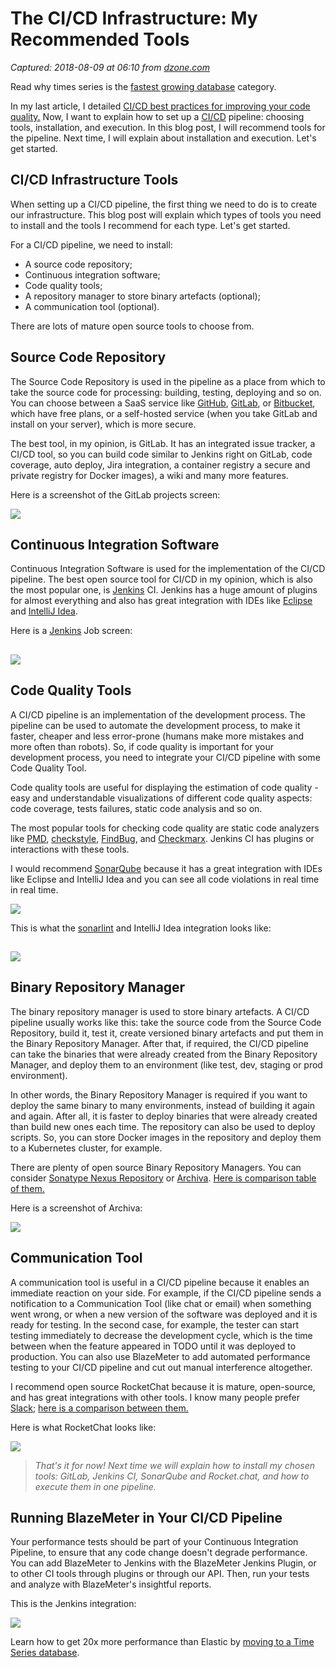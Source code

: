 # The CI/CD Infrastructure: My Recommended Tools

_Captured: 2018-08-09 at 06:10 from [dzone.com](https://dzone.com/articles/the-cicd-infrastructure-my-recommended-tools?edition=385348&utm_source=Weekly%20Digest&utm_medium=email&utm_campaign=Weekly%20Digest%202018-08-08)_

Read why times series is the [fastest growing database](https://dzone.com/go?i=283423&u=https%3A%2F%2Fwww.influxdata.com%2Ftime-series-database%2F) category.

In my last article, I detailed [CI/CD best practices for improving your code quality.](https://www.blazemeter.com/blog/5-ci-cd-best-practices-for-better-code-quality?utm_source=blog&utm_medium=BM_blog&utm_campaign=the-ci-cd-infrastructure-my-recommended-tools) Now, I want to explain how to set up a [CI/CD](https://www.blazemeter.com/continuous-integration?utm_source=blog&utm_medium=BM_blog&utm_campaign=the-ci-cd-infrastructure-my-recommended-tools) pipeline: choosing tools, installation, and execution. In this blog post, I will recommend tools for the pipeline. Next time, I will explain about installation and execution. Let's get started.

## CI/CD Infrastructure Tools

When setting up a CI/CD pipeline, the first thing we need to do is to create our infrastructure. This blog post will explain which types of tools you need to install and the tools I recommend for each type. Let's get started.

For a CI/CD pipeline, we need to install:

  * A source code repository;
  * Continuous integration software;
  * Code quality tools;
  * A repository manager to store binary artefacts (optional);
  * A communication tool (optional).

There are lots of mature open source tools to choose from.

## Source Code Repository

The Source Code Repository is used in the pipeline as a place from which to take the source code for processing: building, testing, deploying and so on. You can choose between a SaaS service like [GitHub](https://github.com/), [GitLab](https://gitlab.com/gitlab-com), or [Bitbucket](https://bitbucket.org/), which have free plans, or a self-hosted service (when you take GitLab and install on your server), which is more secure.

The best tool, in my opinion, is GitLab. It has an integrated issue tracker, a CI/CD tool, so you can build code similar to Jenkins right on GitLab, code coverage, auto deploy, Jira integration, a container registry a secure and private registry for Docker images), a wiki and many more features.

Here is a screenshot of the GitLab projects screen:

![](https://cdn2.hubspot.net/hubfs/208250/Blog_Images/cicd1.png)

## Continuous Integration Software

Continuous Integration Software is used for the implementation of the CI/CD pipeline. The best open source tool for CI/CD in my opinion, which is also the most popular one, is [Jenkins](https://jenkins.io/) CI. Jenkins has a huge amount of plugins for almost everything and also has great integration with IDEs like [Eclipse](https://www.eclipse.org/) and [IntelliJ Idea](https://www.jetbrains.com/idea/).

Here is a [Jenkins](https://www.blazemeter.com/jenkins?utm_source=blog&utm_medium=BM_blog&utm_campaign=the-ci-cd-infrastructure-my-recommended-tools) Job screen:

## ![](https://cdn2.hubspot.net/hubfs/208250/Blog_Images/cicd2.png)

## Code Quality Tools

A CI/CD pipeline is an implementation of the development process. The pipeline can be used to automate the development process, to make it faster, cheaper and less error-prone (humans make more mistakes and more often than robots). So, if code quality is important for your development process, you need to integrate your CI/CD pipeline with some Code Quality Tool.

Code quality tools are useful for displaying the estimation of code quality - easy and understandable visualizations of different code quality aspects: code coverage, tests failures, static code analysis and so on.

The most popular tools for checking code quality are static code analyzers like [PMD](https://pmd.github.io/), [checkstyle](http://checkstyle.sourceforge.net/), [FindBug](http://findbugs.sourceforge.net/), and [Checkmarx](https://www.checkmarx.com/). Jenkins CI has plugins or interactions with these tools.

I would recommend [SonarQube](https://sonarqube.org/) because it has a great integration with IDEs like Eclipse and IntelliJ Idea and you can see all code violations in real time in real time.

![](https://cdn2.hubspot.net/hubfs/208250/Blog_Images/cicd3.png)

This is what the [sonarlint](https://www.sonarlint.org/) and IntelliJ Idea integration looks like:

## ![](https://cdn2.hubspot.net/hubfs/208250/Blog_Images/cicd4.png)

## Binary Repository Manager

The binary repository manager is used to store binary artefacts. A CI/CD pipeline usually works like this: take the source code from the Source Code Repository, build it, test it, create versioned binary artefacts and put them in the Binary Repository Manager. After that, if required, the CI/CD pipeline can take the binaries that were already created from the Binary Repository Manager, and deploy them to an environment (like test, dev, staging or prod environment).

In other words, the Binary Repository Manager is required if you want to deploy the same binary to many environments, instead of building it again and again. After all, it is faster to deploy binaries that were already created than build new ones each time. The repository can also be used to deploy scripts. So, you can store Docker images in the repository and deploy them to a Kubernetes cluster, for example.

There are plenty of open source Binary Repository Managers. You can consider [Sonatype Nexus Repository](https://github.com/sonatype/nexus-public) or [Archiva](http://archiva.apache.org). [Here is comparison table of them.](http://binary-repositories-comparison.github.io/)

Here is a screenshot of Archiva:

![](https://cdn2.hubspot.net/hubfs/208250/Blog_Images/cicd5.png)

## Communication Tool

A communication tool is useful in a CI/CD pipeline because it enables an immediate reaction on your side. For example, if the CI/CD pipeline sends a notification to a Communication Tool (like chat or email) when something went wrong, or when a new version of the software was deployed and it is ready for testing. In the second case, for example, the tester can start testing immediately to decrease the development cycle, which is the time between when the feature appeared in TODO until it was deployed to production. You can also use BlazeMeter to add automated performance testing to your CI/CD pipeline and cut out manual interference altogether.

I recommend open source RocketChat because it is mature, open-source, and has great integrations with other tools. I know many people prefer [Slack](http://info.blazemeter.com/slack-jmeter-lp?utm_source=blog&utm_medium=BM_blog&utm_campaign=the-ci-cd-infrastructure-my-recommended-tools); [here is a comparison between them.](https://stackshare.io/stackups/rocketchat-vs-mattermost-vs-slack)

Here is what RocketChat looks like:

![](https://cdn2.hubspot.net/hubfs/208250/Blog_Images/cicd6.png)

> _That's it for now! Next time we will explain how to install my chosen tools: GitLab, Jenkins CI, SonarQube and Rocket.chat, and how to execute them in one pipeline._

## Running BlazeMeter in Your CI/CD Pipeline

Your performance tests should be part of your Continuous Integration Pipeline, to ensure that any code change doesn't degrade performance. You can add BlazeMeter to Jenkins with the BlazeMeter Jenkins Plugin, or to other CI tools through plugins or through our API. Then, run your tests and analyze with BlazeMeter's insightful reports.

This is the Jenkins integration:

![](https://cdn2.hubspot.net/hubfs/208250/Blog_Images/cicd7.png)

Learn how to get 20x more performance than Elastic by [moving to a Time Series database](https://dzone.com/go?i=283422&u=https%3A%2F%2Fwww.influxdata.com%2Fresources%2Fbenchmarking-influxdb-vs-elasticsearch-for-time-series%2F%3Futm_campaign%3Ddbzone%26utm_medium%3Dpartner%26utm_source%3Ddzone%26utm_content%3D%26utm_term%3D).
